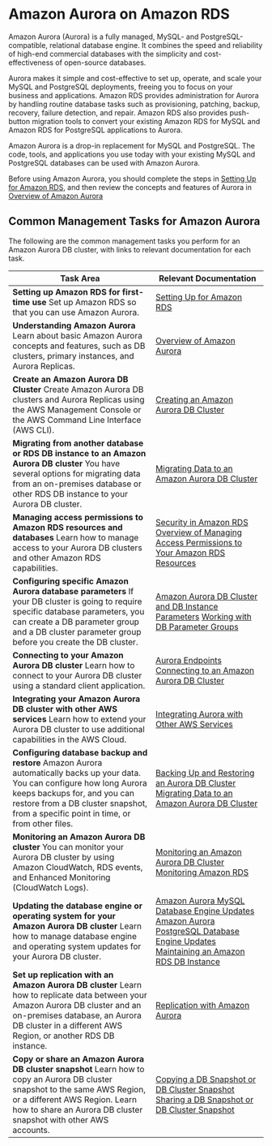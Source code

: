 # Amazon Aurora on Amazon RDS<a name="CHAP_Aurora"></a>

Amazon Aurora \(Aurora\) is a fully managed, MySQL\- and PostgreSQL\-compatible, relational database engine\. It combines the speed and reliability of high\-end commercial databases with the simplicity and cost\-effectiveness of open\-source databases\.

Aurora makes it simple and cost\-effective to set up, operate, and scale your MySQL and PostgreSQL deployments, freeing you to focus on your business and applications\. Amazon RDS provides administration for Aurora by handling routine database tasks such as provisioning, patching, backup, recovery, failure detection, and repair\. Amazon RDS also provides push\-button migration tools to convert your existing Amazon RDS for MySQL and Amazon RDS for PostgreSQL applications to Aurora\.

Amazon Aurora is a drop\-in replacement for MySQL and PostgreSQL\. The code, tools, and applications you use today with your existing MySQL and PostgreSQL databases can be used with Amazon Aurora\. 

Before using Amazon Aurora, you should complete the steps in [Setting Up for Amazon RDS](CHAP_SettingUp.md), and then review the concepts and features of Aurora in [Overview of Amazon Aurora](Aurora.Overview.md)

## Common Management Tasks for Amazon Aurora<a name="Aurora.CommonTasks"></a>

The following are the common management tasks you perform for an Amazon Aurora DB cluster, with links to relevant documentation for each task\.


| Task Area | Relevant Documentation | 
| --- | --- | 
|  **Setting up Amazon RDS for first\-time use** Set up Amazon RDS so that you can use Amazon Aurora\.  |  [Setting Up for Amazon RDS](CHAP_SettingUp.md)  | 
|  **Understanding Amazon Aurora** Learn about basic Amazon Aurora concepts and features, such as DB clusters, primary instances, and Aurora Replicas\.  |  [Overview of Amazon Aurora](Aurora.Overview.md)  | 
|  **Create an Amazon Aurora DB Cluster** Create Amazon Aurora DB clusters and Aurora Replicas using the AWS Management Console or the AWS Command Line Interface \(AWS CLI\)\.  |  [Creating an Amazon Aurora DB Cluster](Aurora.CreateInstance.md)  | 
|  **Migrating from another database or RDS DB instance to an Amazon Aurora DB cluster** You have several options for migrating data from an on\-premises database or other RDS DB instance to your Aurora DB cluster\.  |  [Migrating Data to an Amazon Aurora DB Cluster](Aurora.Migrate.md)  | 
|  **Managing access permissions to Amazon RDS resources and databases** Learn how to manage access to your Aurora DB clusters and other Amazon RDS capabilities\.  |  [Security in Amazon RDS](UsingWithRDS.md) [Overview of Managing Access Permissions to Your Amazon RDS Resources](UsingWithRDS.IAM.AccessControl.Overview.md)  | 
|  **Configuring specific Amazon Aurora database parameters** If your DB cluster is going to require specific database parameters, you can create a DB parameter group and a DB cluster parameter group before you create the DB cluster\.  |  [Amazon Aurora DB Cluster and DB Instance Parameters](Aurora.Managing.md#Aurora.Managing.ParameterGroups) [Working with DB Parameter Groups](USER_WorkingWithParamGroups.md)  | 
|  **Connecting to your Amazon Aurora DB cluster** Learn how to connect to your Aurora DB cluster using a standard client application\.  |  [Aurora Endpoints](Aurora.Overview.md#Aurora.Overview.Endpoints) [Connecting to an Amazon Aurora DB Cluster](Aurora.Connecting.md)  | 
|  **Integrating your Amazon Aurora DB cluster with other AWS services** Learn how to extend your Aurora DB cluster to use additional capabilities in the AWS Cloud\.  |  [Integrating Aurora with Other AWS Services](Aurora.Integrating.md)  | 
|  **Configuring database backup and restore** Amazon Aurora automatically backs up your data\. You can configure how long Aurora keeps backups for, and you can restore from a DB cluster snapshot, from a specific point in time, or from other files\.  |  [Backing Up and Restoring an Aurora DB Cluster](Aurora.Managing.md#Aurora.Managing.Backups) [Migrating Data to an Amazon Aurora DB Cluster](Aurora.Migrate.md)  | 
|  **Monitoring an Amazon Aurora DB cluster** You can monitor your Aurora DB cluster by using Amazon CloudWatch, RDS events, and Enhanced Monitoring \(CloudWatch Logs\)\.   |  [Monitoring an Amazon Aurora DB Cluster](Aurora.Monitoring.md) [Monitoring Amazon RDS](CHAP_Monitoring.md)  | 
|  **Updating the database engine or operating system for your Amazon Aurora DB cluster** Learn how to manage database engine and operating system updates for your Aurora DB cluster\.   |  [Amazon Aurora MySQL Database Engine Updates](AuroraMySQL.Updates.md) [Amazon Aurora PostgreSQL Database Engine Updates](AuroraPostgreSQL.Updates.md) [Maintaining an Amazon RDS DB Instance](USER_UpgradeDBInstance.Maintenance.md)  | 
|  **Set up replication with an Amazon Aurora DB cluster** Learn how to replicate data between your Amazon Aurora DB cluster and an on\-premises database, an Aurora DB cluster in a different AWS Region, or another RDS DB instance\.  |  [Replication with Amazon Aurora](Aurora.Replication.md)  | 
|  **Copy or share an Amazon Aurora DB cluster snapshot** Learn how to copy an Aurora DB cluster snapshot to the same AWS Region, or a different AWS Region\. Learn how to share an Aurora DB cluster snapshot with other AWS accounts\.   |  [Copying a DB Snapshot or DB Cluster Snapshot](USER_CopySnapshot.md) [Sharing a DB Snapshot or DB Cluster Snapshot](USER_ShareSnapshot.md)  | 